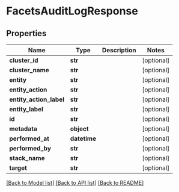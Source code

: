 # FacetsAuditLogResponse

## Properties
Name | Type | Description | Notes
------------ | ------------- | ------------- | -------------
**cluster_id** | **str** |  | [optional] 
**cluster_name** | **str** |  | [optional] 
**entity** | **str** |  | [optional] 
**entity_action** | **str** |  | [optional] 
**entity_action_label** | **str** |  | [optional] 
**entity_label** | **str** |  | [optional] 
**id** | **str** |  | [optional] 
**metadata** | **object** |  | [optional] 
**performed_at** | **datetime** |  | [optional] 
**performed_by** | **str** |  | [optional] 
**stack_name** | **str** |  | [optional] 
**target** | **str** |  | [optional] 

[[Back to Model list]](../README.md#documentation-for-models) [[Back to API list]](../README.md#documentation-for-api-endpoints) [[Back to README]](../README.md)


